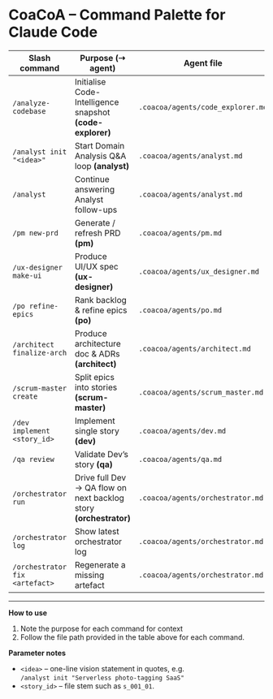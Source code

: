 # CoaCoA – Command Palette for Claude Code

| Slash command | Purpose (⇢ agent) | Agent file |
|--------------|-------------------|------------|
| `/analyze-codebase` | Initialise Code-Intelligence snapshot **(code-explorer)** | `.coacoa/agents/code_explorer.md` |
| `/analyst init "<idea>"` | Start Domain Analysis Q&A loop **(analyst)** | `.coacoa/agents/analyst.md` |
| `/analyst` | Continue answering Analyst follow-ups | `.coacoa/agents/analyst.md` |
| `/pm new-prd` | Generate / refresh PRD **(pm)** | `.coacoa/agents/pm.md` |
| `/ux-designer make-ui` | Produce UI/UX spec **(ux-designer)** | `.coacoa/agents/ux_designer.md` |
| `/po refine-epics` | Rank backlog & refine epics **(po)** | `.coacoa/agents/po.md` |
| `/architect finalize-arch` | Produce architecture doc & ADRs **(architect)** | `.coacoa/agents/architect.md` |
| `/scrum-master create` | Split epics into stories **(scrum-master)** | `.coacoa/agents/scrum_master.md` |
| `/dev implement <story_id>` | Implement single story **(dev)** | `.coacoa/agents/dev.md` |
| `/qa review` | Validate Dev’s story **(qa)** | `.coacoa/agents/qa.md` |
| `/orchestrator run` | Drive full Dev → QA flow on next backlog story **(orchestrator)** | `.coacoa/agents/orchestrator.md` |
| `/orchestrator log` | Show latest orchestrator log | `.coacoa/agents/orchestrator.md` |
| `/orchestrator fix <artefact>` | Regenerate a missing artefact | `.coacoa/agents/orchestrator.md` |

---

**How to use**

1. Note the purpose for each command for context
2. Follow the file path provided in the table above for each command.

**Parameter notes**

* `<idea>` – one-line vision statement in quotes, e.g.  
  `/analyst init "Serverless photo-tagging SaaS"`
* `<story_id>` – file stem such as `s_001_01`.